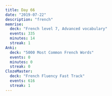 ```yaml
---
title: Day 66
date: "2019-07-22"
description: "french"
memrise:
  deck: "French level 7, Advanced vocabulary"
  events: 335
  minutes: 14
  streak: 1
Anki:
  deck: "5000 Most Common French Words"
  events: 0
  minutes: 0
  streak: 0
ClozeMaster:
  deck: "French Fluency Fast Track"
  events: 616
  streak: 1
---
```

